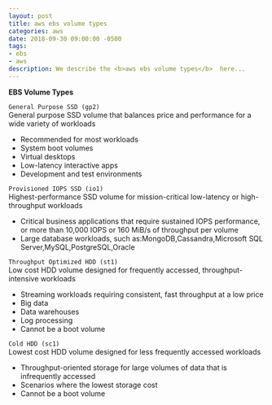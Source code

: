 ```yaml
---
layout: post
title: aws ebs volume types
categories: aws
date: 2018-09-30 09:00:00 -0500
tags:
- ebs
- aws
description: We describe the <b>aws ebs volume types</b>  here...            
---        
```


**EBS Volume Types**                

`General Purpose SSD (gp2)`             
General purpose SSD volume that balances price and performance for a wide variety of workloads           

 * Recommended for most workloads          
 * System boot volumes            
 * Virtual desktops                   
 * Low-latency interactive apps        
 * Development and test environments                                  

`Provisioned IOPS SSD (io1)`             
Highest-performance SSD volume for mission-critical low-latency or high-throughput workloads                             

 * Critical business applications that require sustained IOPS performance, or more than 10,000 IOPS or 160 MiB/s of throughput per volume                  
 * Large database workloads, such as:MongoDB,Cassandra,Microsoft SQL Server,MySQL,PostgreSQL,Oracle              

`Throughput Optimized HDD (st1)`                 
Low cost HDD volume designed for frequently accessed, throughput-intensive workloads                                                

* Streaming workloads requiring consistent, fast throughput at a low price   
* Big data              
* Data warehouses             
* Log processing           
* Cannot be a boot volume     

`Cold HDD (sc1)`                 
Lowest cost HDD volume designed for less frequently accessed workloads                                                        
* Throughput-oriented storage for large volumes of data that is infrequently accessed                   
* Scenarios where the lowest storage cost                           
* Cannot be a boot volume 